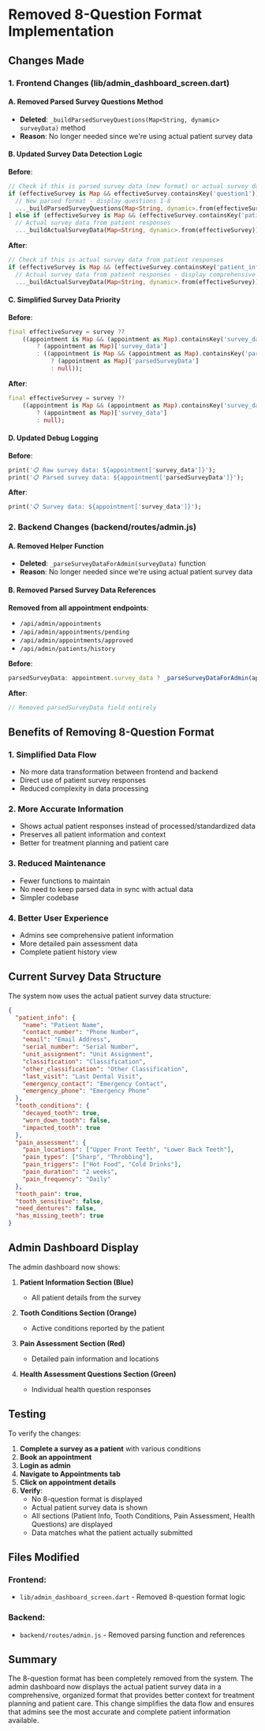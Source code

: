 # Removed 8-Question Format Implementation

## Changes Made

### 1. Frontend Changes (lib/admin_dashboard_screen.dart)

#### A. Removed Parsed Survey Questions Method
- **Deleted**: `_buildParsedSurveyQuestions(Map<String, dynamic> surveyData)` method
- **Reason**: No longer needed since we're using actual patient survey data

#### B. Updated Survey Data Detection Logic
**Before**:
```dart
// Check if this is parsed survey data (new format) or actual survey data
if (effectiveSurvey is Map && effectiveSurvey.containsKey('question1')) ...[
  // New parsed format - display questions 1-8
  ..._buildParsedSurveyQuestions(Map<String, dynamic>.from(effectiveSurvey)),
] else if (effectiveSurvey is Map && (effectiveSurvey.containsKey('patient_info') || ...)) ...[
  // Actual survey data from patient responses
  ..._buildActualSurveyData(Map<String, dynamic>.from(effectiveSurvey)),
```

**After**:
```dart
// Check if this is actual survey data from patient responses
if (effectiveSurvey is Map && (effectiveSurvey.containsKey('patient_info') || ...)) ...[
  // Actual survey data from patient responses - display comprehensive survey
  ..._buildActualSurveyData(Map<String, dynamic>.from(effectiveSurvey)),
```

#### C. Simplified Survey Data Priority
**Before**:
```dart
final effectiveSurvey = survey ??
    ((appointment is Map && (appointment as Map).containsKey('survey_data'))
        ? (appointment as Map)['survey_data']
        : ((appointment is Map && (appointment as Map).containsKey('parsedSurveyData'))
            ? (appointment as Map)['parsedSurveyData']
            : null));
```

**After**:
```dart
final effectiveSurvey = survey ??
    ((appointment is Map && (appointment as Map).containsKey('survey_data'))
        ? (appointment as Map)['survey_data']
        : null);
```

#### D. Updated Debug Logging
**Before**:
```dart
print('📋 Raw survey data: ${appointment['survey_data']}');
print('📋 Parsed survey data: ${appointment['parsedSurveyData']}');
```

**After**:
```dart
print('📋 Survey data: ${appointment['survey_data']}');
```

### 2. Backend Changes (backend/routes/admin.js)

#### A. Removed Helper Function
- **Deleted**: `_parseSurveyDataForAdmin(surveyData)` function
- **Reason**: No longer needed since we're using actual patient survey data

#### B. Removed Parsed Survey Data References
**Removed from all appointment endpoints**:
- `/api/admin/appointments`
- `/api/admin/appointments/pending`
- `/api/admin/appointments/approved`
- `/api/admin/patients/history`

**Before**:
```javascript
parsedSurveyData: appointment.survey_data ? _parseSurveyDataForAdmin(appointment.survey_data) : null,
```

**After**:
```javascript
// Removed parsedSurveyData field entirely
```

## Benefits of Removing 8-Question Format

### 1. **Simplified Data Flow**
- No more data transformation between frontend and backend
- Direct use of patient survey responses
- Reduced complexity in data processing

### 2. **More Accurate Information**
- Shows actual patient responses instead of processed/standardized data
- Preserves all patient information and context
- Better for treatment planning and patient care

### 3. **Reduced Maintenance**
- Fewer functions to maintain
- No need to keep parsed data in sync with actual data
- Simpler codebase

### 4. **Better User Experience**
- Admins see comprehensive patient information
- More detailed pain assessment data
- Complete patient history view

## Current Survey Data Structure

The system now uses the actual patient survey data structure:

```json
{
  "patient_info": {
    "name": "Patient Name",
    "contact_number": "Phone Number",
    "email": "Email Address",
    "serial_number": "Serial Number",
    "unit_assignment": "Unit Assignment",
    "classification": "Classification",
    "other_classification": "Other Classification",
    "last_visit": "Last Dental Visit",
    "emergency_contact": "Emergency Contact",
    "emergency_phone": "Emergency Phone"
  },
  "tooth_conditions": {
    "decayed_tooth": true,
    "worn_down_tooth": false,
    "impacted_tooth": true
  },
  "pain_assessment": {
    "pain_locations": ["Upper Front Teeth", "Lower Back Teeth"],
    "pain_types": ["Sharp", "Throbbing"],
    "pain_triggers": ["Hot Food", "Cold Drinks"],
    "pain_duration": "2 weeks",
    "pain_frequency": "Daily"
  },
  "tooth_pain": true,
  "tooth_sensitive": false,
  "need_dentures": false,
  "has_missing_teeth": true
}
```

## Admin Dashboard Display

The admin dashboard now shows:

1. **Patient Information Section (Blue)**
   - All patient details from the survey

2. **Tooth Conditions Section (Orange)**
   - Active conditions reported by the patient

3. **Pain Assessment Section (Red)**
   - Detailed pain information and locations

4. **Health Assessment Questions Section (Green)**
   - Individual health question responses

## Testing

To verify the changes:

1. **Complete a survey as a patient** with various conditions
2. **Book an appointment**
3. **Login as admin**
4. **Navigate to Appointments tab**
5. **Click on appointment details**
6. **Verify**:
   - No 8-question format is displayed
   - Actual patient survey data is shown
   - All sections (Patient Info, Tooth Conditions, Pain Assessment, Health Questions) are displayed
   - Data matches what the patient actually submitted

## Files Modified

### Frontend:
- `lib/admin_dashboard_screen.dart` - Removed 8-question format logic

### Backend:
- `backend/routes/admin.js` - Removed parsing function and references

## Summary

The 8-question format has been completely removed from the system. The admin dashboard now displays the actual patient survey data in a comprehensive, organized format that provides better context for treatment planning and patient care. This change simplifies the data flow and ensures that admins see the most accurate and complete patient information available. 